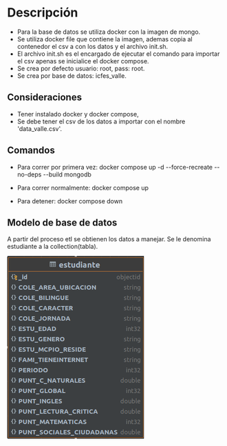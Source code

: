 # Descripción

- Para la base de datos se utiliza docker con la imagen de mongo.
- Se utiliza docker file que contiene la imagen, ademas copia al contenedor el csv a con los datos y el archivo init.sh.
- El archivo init.sh es el encargado de ejecutar el comando para importar el csv apenas se inicialice el docker compose.
- Se crea por defecto usuario: root, pass: root.
- Se crea por base de datos: icfes_valle.

## Consideraciones

- Tener instalado docker y docker compose,
- Se debe tener el csv de los datos a importar con el nombre 'data_valle.csv'.

## Comandos

- Para correr por primera vez:
  docker compose up -d --force-recreate --no-deps --build mongodb

- Para correr normalmente:
  docker compose up 

- Para detener:
  docker compose down

## Modelo de base de datos

A partir del proceso etl se obtienen los datos a manejar. Se le denomina estudiante a la collection(tabla).

![img.png](assets/img.png)
